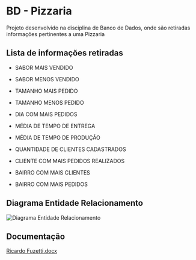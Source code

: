 # BD - Pizzaria
Projeto desenvolvido na disciplina de Banco de Dados, onde são retiradas informações pertinentes a uma Pizzaria

## Lista de informações retiradas
- SABOR MAIS VENDIDO

- SABOR MENOS VENDIDO

- TAMANHO MAIS PEDIDO

- TAMANHO MENOS PEDIDO

- DIA COM MAIS PEDIDOS

- MÉDIA DE TEMPO DE ENTREGA

- MÉDIA DE TEMPO DE PRODUÇÃO

- QUANTIDADE DE CLIENTES CADASTRADOS

- CLIENTE COM MAIS PEDIDOS REALIZADOS

- BAIRRO COM MAIS CLIENTES

- BAIRRO COM MAIS PEDIDOS

## Diagrama Entidade Relacionamento
![Diagrama Entidade Relacionamento](https://user-images.githubusercontent.com/53881067/122416978-8bd88e00-cf5f-11eb-834c-15faa7882268.png)

## Documentação
[Ricardo Fuzetti.docx](https://github.com/RicardoFuzetti/PizzariaSQL/files/6671018/Ricardo.Fuzetti.docx)


